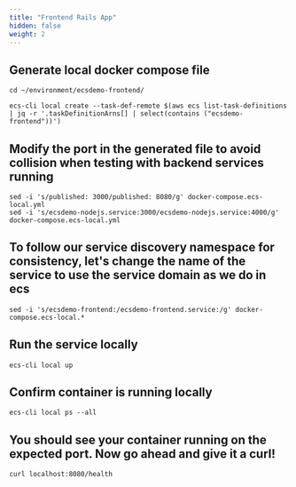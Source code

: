 ```yaml
---
title: "Frontend Rails App"
hidden: false
weight: 2
---
```


## Generate local docker compose file

```
cd ~/environment/ecsdemo-frontend/
```
```
ecs-cli local create --task-def-remote $(aws ecs list-task-definitions | jq -r '.taskDefinitionArns[] | select(contains ("ecsdemo-frontend"))')
```

## Modify the port in the generated file to avoid collision when testing with backend services running

```
sed -i 's/published: 3000/published: 8080/g' docker-compose.ecs-local.yml
sed -i 's/ecsdemo-nodejs.service:3000/ecsdemo-nodejs.service:4000/g' docker-compose.ecs-local.yml
```

## To follow our service discovery namespace for consistency, let's change the name of the service to use the service domain as we do in ecs

```
sed -i 's/ecsdemo-frontend:/ecsdemo-frontend.service:/g' docker-compose.ecs-local.*
```

## Run the service locally

```
ecs-cli local up
```

## Confirm container is running locally

```
ecs-cli local ps --all
```

## You should see your container running on the expected port. Now go ahead and give it a curl!

```
curl localhost:8080/health
```
